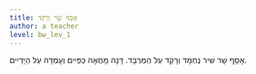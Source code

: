 ```yaml
---
title: אָסָף שָׁר וְרָקַד
author: a teacher
level: bw_lev_1
---
```

אָסָף שָׁר שִׁיר נֶחְמָד
וְרָקַד עַל הַמַּרְבָד.
דָּנָה מָחֲאָה כַּפַּיִים
וְעָמְדָה עַל הַיָּדַיִים.
